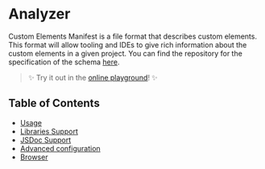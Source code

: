 # Analyzer

Custom Elements Manifest is a file format that describes custom elements. This format will allow tooling and IDEs to give rich information about the custom elements in a given project. You can find the repository for the specification of the schema [here](https://github.com/webcomponents/custom-elements-manifest).

> ✨ Try it out in the [online playground](https://custom-elements-manifest.netlify.app/)! ✨

## Table of Contents

- [Usage](./getting-started/#install)
- [Libraries Support](./getting-started#support)
- [JSDoc Support](./getting-started#supported-jsdoc)
- [Advanced configuration](./getting-started/config/)
- [Browser](./getting-started/#usage-in-the-browser)
